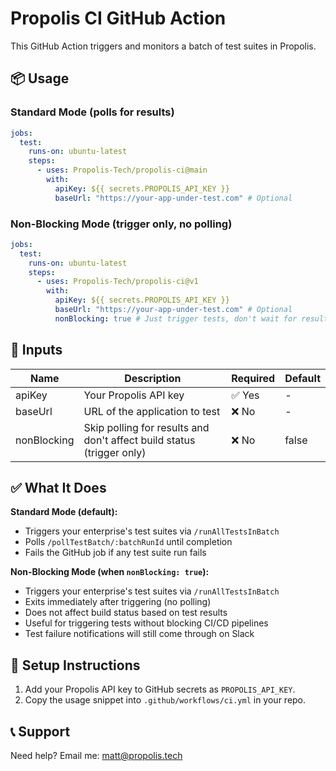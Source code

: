 # Propolis CI GitHub Action

This GitHub Action triggers and monitors a batch of test suites in Propolis.

## 📦 Usage

### Standard Mode (polls for results)
```yaml
jobs:
  test:
    runs-on: ubuntu-latest
    steps:
      - uses: Propolis-Tech/propolis-ci@main
        with:
          apiKey: ${{ secrets.PROPOLIS_API_KEY }}
          baseUrl: "https://your-app-under-test.com" # Optional
```

### Non-Blocking Mode (trigger only, no polling)
```yaml
jobs:
  test:
    runs-on: ubuntu-latest
    steps:
      - uses: Propolis-Tech/propolis-ci@v1
        with:
          apiKey: ${{ secrets.PROPOLIS_API_KEY }}
          baseUrl: "https://your-app-under-test.com" # Optional
          nonBlocking: true # Just trigger tests, don't wait for results
```

## 🔧 Inputs

| Name          | Description                                                            | Required | Default |
|---------------|------------------------------------------------------------------------|----------|---------|
| apiKey        | Your Propolis API key                                                 | ✅ Yes   | -       |
| baseUrl       | URL of the application to test                                        | ❌ No    | -       |
| nonBlocking   | Skip polling for results and don't affect build status (trigger only) | ❌ No    | false   |

## ✅ What It Does

**Standard Mode (default):**
- Triggers your enterprise's test suites via `/runAllTestsInBatch`
- Polls `/pollTestBatch/:batchRunId` until completion
- Fails the GitHub job if any test suite run fails

**Non-Blocking Mode (when `nonBlocking: true`):**
- Triggers your enterprise's test suites via `/runAllTestsInBatch`
- Exits immediately after triggering (no polling)
- Does not affect build status based on test results
- Useful for triggering tests without blocking CI/CD pipelines
- Test failure notifications will still come through on Slack

## 🚀 Setup Instructions

1. Add your Propolis API key to GitHub secrets as `PROPOLIS_API_KEY`.
2. Copy the usage snippet into `.github/workflows/ci.yml` in your repo.

## 📞 Support


Need help? Email me: matt@propolis.tech 
